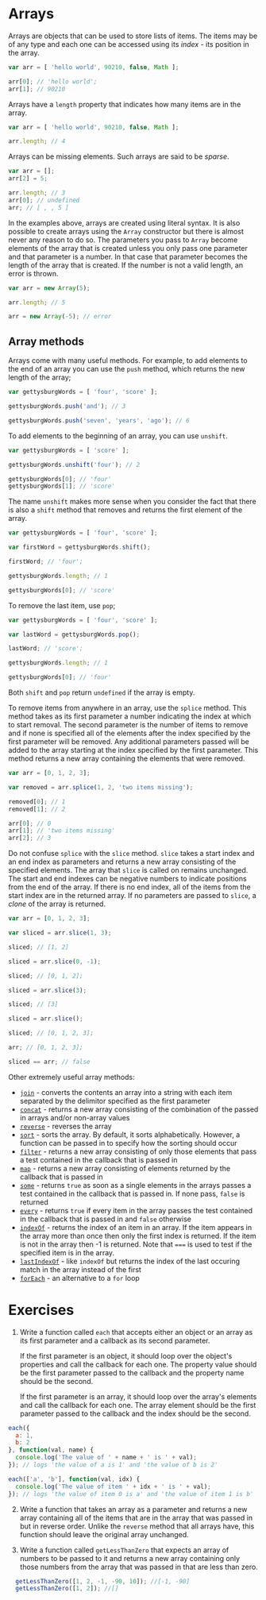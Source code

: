 # Arrays

Arrays are objects that can be used to store lists of items. The items may be of any type and each one can be accessed using its _index_ - its position in the array.

```js
var arr = [ 'hello world', 90210, false, Math ];

arr[0]; // 'hello world';
arr[1]; // 90210
```

Arrays have a `length` property that indicates how many items are in the array.

```js
var arr = [ 'hello world', 90210, false, Math ];

arr.length; // 4
```

Arrays can be missing elements. Such arrays are said to be _sparse_.

```js
var arr = [];
arr[2] = 5;

arr.length; // 3
arr[0]; // undefined
arr; // [ , , 5 ]
```

In the examples above, arrays are created using literal syntax. It is also possible to create arrays using the `Array` constructor but there is almost never any reason to do so. The parameters you pass to `Array` become elements of the array that is created unless you only pass one parameter and that parameter is a number. In that case that parameter becomes the length of the array that is created. If the number is not a valid length, an error is thrown.

```js
var arr = new Array(5);

arr.length; // 5

arr = new Array(-5); // error
```

## Array methods

Arrays come with many useful methods. For example, to add elements to the end of an array you can use the `push` method, which returns the new length of the array;

```js
var gettysburgWords = [ 'four', 'score' ];

gettysburgWords.push('and'); // 3

gettysburgWords.push('seven', 'years', 'ago'); // 6
```

To add elements to the beginning of an array, you can use `unshift`.

```js
var gettysburgWords = [ 'score' ];

gettysburgWords.unshift('four'); // 2

gettysburgWords[0]; // 'four'
gettysburgWords[1]; // 'score'
```

The name `unshift` makes more sense when you consider the fact that there is also a `shift` method that removes and returns the first element of the array.

```js
var gettysburgWords = [ 'four', 'score' ];

var firstWord = gettysburgWords.shift();

firstWord; // 'four';

gettysburgWords.length; // 1

gettysburgWords[0]; // 'score'
```

To remove the last item, use `pop`;

```js
var gettysburgWords = [ 'four', 'score' ];

var lastWord = gettysburgWords.pop();

lastWord; // 'score';

gettysburgWords.length; // 1

gettysburgWords[0]; // 'four'
```

Both `shift` and `pop` return `undefined` if the array is empty.

To remove items from anywhere in an array, use the `splice` method. This method takes as its first parameter a number indicating the index at which to start removal. The second parameter is the number of items to remove and if none is specified all of the elements after the index specified by the first parameter will be removed. Any additional parameters passed will be added to the array starting at the index specified by the first parameter. This method returns a new array containing the elements that were removed.

```js
var arr = [0, 1, 2, 3];

var removed = arr.splice(1, 2, 'two items missing');

removed[0]; // 1
removed[1]; // 2

arr[0]; // 0
arr[1]; // 'two items missing'
arr[2]; // 3
```

Do not confuse `splice` with the `slice` method. `slice` takes a start index and an end index as parameters and returns a new array consisting of the specified elements. The array that `slice` is called on remains unchanged. The start and end indexes can be negative numbers to indicate positions from the end of the array. If there is no end index, all of the items from the start index are in the returned array. If no parameters are passed to `slice`, a _clone_ of the array is returned.

```js
var arr = [0, 1, 2, 3];

var sliced = arr.slice(1, 3);

sliced; // [1, 2]

sliced = arr.slice(0, -1);

sliced; // [0, 1, 2];

sliced = arr.slice(3);

sliced; // [3]

sliced = arr.slice();

sliced; // [0, 1, 2, 3];

arr; // [0, 1, 2, 3];

sliced == arr; // false
```

Other extremely useful array methods:
* <a href="https://developer.mozilla.org/en-US/docs/Web/JavaScript/Reference/Global_Objects/Array/join">`join`</a> - converts the contents an array into a string with each item separated by the delimitor specified as the first parameter
* <a href="https://developer.mozilla.org/en-US/docs/Web/JavaScript/Reference/Global_Objects/Array/concat">`concat`</a> - returns a new array consisting of the combination of the passed in arrays and/or non-array values
* <a href="https://developer.mozilla.org/en-US/docs/Web/JavaScript/Reference/Global_Objects/Array/reverse">`reverse`</a> - reverses the array
* <a href="https://developer.mozilla.org/en-US/docs/Web/JavaScript/Reference/Global_Objects/Array/sort">`sort`</a> - sorts the array. By default, it sorts alphabetically. However, a function can be passed in to specify how the sorting should occur
* <a href="https://developer.mozilla.org/en-US/docs/Web/JavaScript/Reference/Global_Objects/Array/filter">`filter`</a> - returns a new array consisting of only those elements that pass a test contained in the callback that is passed in
* <a href="https://developer.mozilla.org/en-US/docs/Web/JavaScript/Reference/Global_Objects/Array/map">`map`</a> - returns a new array consisting of elements returned by the callback that is passed in
* <a href="https://developer.mozilla.org/en-US/docs/Web/JavaScript/Reference/Global_Objects/Array/some">`some`</a> - returns `true` as soon as a single elements in the arrays passes a test contained in the callback that is passed in. If none pass, `false` is returned
* <a href="https://developer.mozilla.org/en-US/docs/Web/JavaScript/Reference/Global_Objects/Array/every">`every`</a> - returns `true` if every item in the array passes the test contained in the callback that is passed in and `false` otherwise
* <a href="https://developer.mozilla.org/en-US/docs/Web/JavaScript/Reference/Global_Objects/Array/indexOf">`indexOf`</a> - returns the index of an item in an array. If the item appears in the array more than once then only the first index is returned. If the item is not in the array then -1 is returned. Note that `===` is used to test if the specified item is in the array.
* <a href="https://developer.mozilla.org/en-US/docs/Web/JavaScript/Reference/Global_Objects/Array/lastIndexOf">`lastIndexOf`</a> - like `indexOf` but returns the index of the last occuring match in the array instead of the first
* <a href="https://developer.mozilla.org/en-US/docs/Web/JavaScript/Reference/Global_Objects/Array/forEach">`forEach`</a> - an alternative to a `for` loop

# Exercises

1. Write a function called `each` that accepts either an object or an array as its first parameter and a callback as its second parameter.

    If the first parameter is an object, it should loop over the object's properties and call the callback for each one. The property value should be the first parameter passed to the callback and the property name should be the second.

    If the first parameter is an array, it should loop over the array's elements and call the callback for each one. The array element should be the first parameter passed to the callback and the index should be the second.
  ```js
  each({
    a: 1,
    b: 2
  }, function(val, name) {
    console.log('The value of ' + name + ' is ' + val);
  }); // logs 'the value of a is 1' and 'the value of b is 2'

  each(['a', 'b'], function(val, idx) {
    console.log('The value of item ' + idx + ' is ' + val);
  }); // logs 'the value of item 0 is a' and 'the value of item 1 is b'
  ```
2. Write a function that takes an array as a parameter and returns a new array containing all of the items that are in the array that was passed in but in reverse order. Unlike the `reverse` method that all arrays have, this function should leave the original array unchanged.

3. Write a function called `getLessThanZero` that expects an array of numbers to be passed to it and returns a new array containing only those numbers from the array that was passed in that are less than zero.
```js
  getLessThanZero([1, 2, -1, -90, 10]); //[-1, -90]
  getLessThanZero([1, 2]); //[]
```
